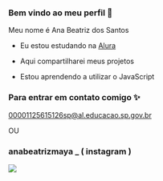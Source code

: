 ### Bem vindo ao meu perfil 🌙
Meu nome é Ana Beatriz dos Santos

- Eu estou estudando na [Alura](https://www.alura.com.br/)

- Aqui compartilharei meus projetos

- Estou aprendendo a utilizar o JavaScript

### Para entrar em contato comigo ✨

00001125615126sp@al.educacao.sp.gov.br

OU

### anabeatrizmaya _ ( instagram )

![](https://camo.githubusercontent.com/f0bf1a016e945a13f9691c532ba9293d9a2e2a09c860bb6d2788073f333af406/68747470733a2f2f6d65646961312e74656e6f722e636f6d2f6d2f586938414664553256584941414141432f7370696465726d616e2d73757065726865726f2e676966)

